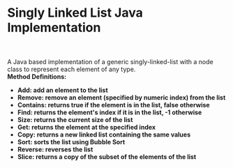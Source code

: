 # Singly Linked List Java Implementation
<br>
<br>
A Java based implementation of a generic singly-linked-list with a node class to represent each element of any type. <br>
<strong>Method Definitions:<strong><br>
  <ul>
    <li><strong>Add:</strong> add an element to the list</li>
    <li><strong>Remove:</strong> remove an element (specified by numeric index) from the list</li>
    <li><strong>Contains:</strong> returns true if the element is in the list, false otherwise</li>
    <li><strong>Find:</strong> returns the element's index if it is in the list, -1 otherwise</li>
    <li><strong>Size:</strong> returns the current size of the list</li>
    <li><strong>Get:</strong> returns the element at the specified index</li>
    <li><strong>Copy:</strong> returns a new linked list containing the same values</li>
    <li><strong>Sort:</strong> sorts the list using Bubble Sort</li>
    <li><strong>Reverse:</strong> reverses the list</li>
    <li><strong>Slice:</strong> returns a copy of the subset of the elements of the list</li>
  </ul>
      
